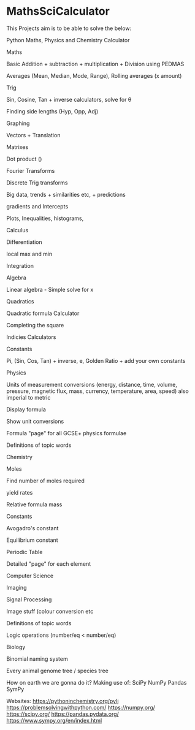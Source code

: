 # MathsSciCalculator
This Projects aim is to be able to solve the below:

Python Maths, Physics and Chemistry Calculator

  Maths
  
Basic Addition + subtraction + multiplication + Division using PEDMAS


Averages (Mean, Median, Mode, Range), Rolling averages (x amount)

  Trig
  
Sin, Cosine, Tan + inverse calculators, solve for θ

Finding side lengths (Hyp, Opp, Adj)

  Graphing
  
Vectors + Translation

Matrixes

Dot product ()

Fourier Transforms

Discrete Trig transforms

Big data, trends + similarities etc, + predictions

gradients and Intercepts

Plots, Inequalities, histograms,

  Calculus
  
Differentiation

local max and min

Integration

  Algebra
  
Linear algebra - Simple solve for x

Quadratics

Quadratic formula Calculator

Completing the square

Indicies Calculators

  Constants
  
Pi, (Sin, Cos, Tan) + inverse, e, Golden Ratio + add your own constants

  Physics
  
Units of measurement conversions (energy, distance, time, volume, pressure, magnetic flux, mass, currency, temperature, area, speed) also imperial to metric

Display formula

Show unit conversions

Formula "page" for all GCSE+ physics formulae

Definitions of topic words

  Chemistry
  
Moles

Find number of moles required

yield rates

Relative formula mass

  Constants
  
Avogadro's constant

Equilibrium constant

Periodic Table

Detailed "page" for each element

  Computer Science
  
Imaging

Signal Processing

Image stuff (colour conversion etc

Definitions of topic words

Logic operations (number/eq < number/eq)

  Biology
  
Binomial naming system

Every animal genome tree / species tree





How on earth we are gonna do it?
Making use of:
SciPy
NumPy
Pandas
SymPy

Websites:
https://pythoninchemistry.org/pylj
https://problemsolvingwithpython.com/
https://numpy.org/
https://scipy.org/
https://pandas.pydata.org/
https://www.sympy.org/en/index.html

